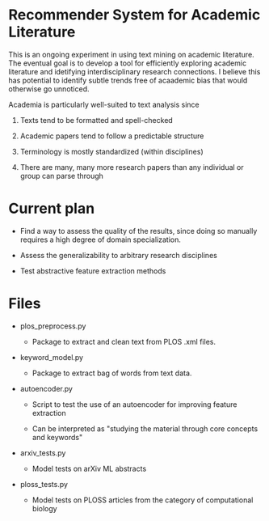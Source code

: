# Recommender System for Academic Literature
This is an ongoing experiment in using text mining on academic literature. The eventual goal is to develop a tool for efficiently exploring academic literature and idetifying interdisciplinary research connections. I believe this has potential to identify subtle trends free of acaademic bias that would otherwise go unnoticed.

Academia is particularly well-suited to text analysis since

1) Texts tend to be formatted and spell-checked

2) Academic papers tend to follow a predictable structure

3) Terminology is mostly standardized (within disciplines)

4) There are many, many more research papers than any individual or group can parse through


# Current plan
- Find a way to assess the quality of the results, since doing so manually requires a high degree of domain specialization.

- Assess the generalizability to arbitrary research disciplines

- Test abstractive feature extraction methods

# Files

- plos_preprocess.py

  - Package to extract and clean text from PLOS .xml files.

- keyword_model.py

  - Package to extract bag of words from text data.

- autoencoder.py

  - Script to test the use of an autoencoder for improving feature extraction

  - Can be interpreted as "studying the material through core concepts and keywords"

- arxiv_tests.py

  - Model tests on arXiv ML abstracts

- ploss_tests.py

  - Model tests on PLOSS articles from the category of computational biology
